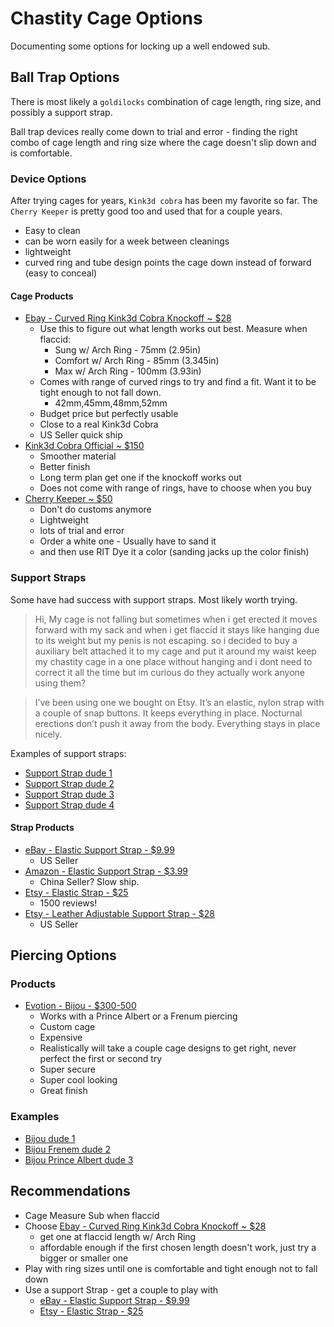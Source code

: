 # Chastity Cage Options

Documenting some options for locking up a well endowed sub.

## Ball Trap Options

There is most likely a `goldilocks` combination of cage length, ring size, and possibly a support strap.

Ball trap devices really come down to trial and error - finding the right combo of cage length and ring size where the cage doesn't slip down and is comfortable.

### Device Options

After trying cages for years, `Kink3d cobra` has been my favorite so far. The `Cherry Keeper` is pretty good too and used that for a couple years.

* Easy to clean
* can be worn easily for a week between cleanings
* lightweight
* curved ring and tube design points the cage down instead of forward (easy to conceal)

#### Cage Products

* [Ebay - Curved Ring Kink3d Cobra Knockoff ~ $28](https://www.ebay.com/itm/174816631721?hash=item28b3e21ba9:g:huIAAOSwIcFg1x6l)
   * Use this to figure out what length works out best. Measure when flaccid:
      * Sung w/ Arch Ring - 75mm (2.95in)
      * Comfort w/ Arch Ring - 85mm (3.345in)
      * Max w/ Arch Ring - 100mm (3.93in)
   * Comes with range of curved rings to try and find a fit. Want it to be tight enough to not fall down.
      * 42mm,45mm,48mm,52mm
   * Budget price but perfectly usable
   * Close to a real Kink3d Cobra
   * US Seller quick ship
* [Kink3d Cobra Official ~ $150](https://kink3d.com/)
   * Smoother material
   * Better finish
   * Long term plan get one if the knockoff works out
   * Does not come with range of rings, have to choose when you buy
* [Cherry Keeper ~ $50](https://www.shapeways.com/shops/josielynn-s-body-jewellery?section=Cherry+Keeper+Customs&s=0)
  * Don't do customs anymore
  * Lightweight
  * lots of trial and error
  * Order a white one - Usually have to sand it
  * and then use RIT Dye it a color (sanding jacks up the color finish)

### Support Straps

Some have had success with support straps. Most likely worth trying.

> Hi, My cage is not falling but sometimes when i get erected it moves forward with my sack and when i get flaccid it stays like hanging due to its weight but my penis is not escaping.
> so i decided to buy a auxiliary belt attached it to my cage and put it around my waist keep my chastity cage in a one place without hanging and i dont need to correct it all the time but im curious do they actually work anyone using them?

> I’ve been using one we bought on Etsy. It’s an elastic, nylon strap with a couple of snap buttons. It keeps everything in place. Nocturnal erections don’t push it away from the body. Everything stays in place nicely. 

Examples of support straps:

* [Support Strap dude 1](https://www.reddit.com/r/chastity/comments/tcjzt9/loving_the_new_elastic_support_strap/)
* [Support Strap dude 2](https://i.redd.it/fwzl2ii0eyq71.jpg)
* [Support Strap dude 3](https://i.redd.it/p7y6to2c9w881.jpg)
* [Support Strap dude 4](https://i.redd.it/3g2qayiizcp71.jpg)

#### Strap Products

* [eBay - Elastic Support Strap - $9.99 ](https://www.ebay.com/itm/384743380861?hash=item59947e177d:g:NF8AAOSwUK5iB2A~)
   * US Seller
* [Amazon - Elastic Support Strap - $3.99](https://www.amazon.com/dp/B099HSLLXM/?coliid=I2TAWNFK8R1ZJS&colid=27PG0OALL6PIU&psc=1&ref_=lv_cv_lig_dp_it)
   * China Seller? Slow ship.
* [Etsy - Elastic Strap - $25](https://www.etsy.com/listing/1033740478/3pcs-chastity-cock-cage-fall-prevention?click_key=38186cb4d7001f2bede19b179d51378798702ebf%3A1033740478&click_sum=47e1ce5d&ga_order=most_relevant&ga_search_type=all&ga_view_type=gallery&ga_search_query=elastic+chastity+strap&ref=sr_gallery-1-2&organic_search_click=1&frs=1&pop=1&variation0=2130229103&variation1=2327467143)
   * 1500 reviews!
* [Etsy - Leather Adjustable Support Strap - $28](https://www.etsy.com/listing/1077424334/male-cock-cage-accessoriesprevent?click_key=0a761e9f96b4e14927f0980975fe6d168d537ef6%3A1077424334&click_sum=1d53ab5f&ref=hp_rv-3&frs=1)
   * US Seller

## Piercing Options

### Products

* [Evotion - Bijou - $300-500](https://www.evotionwearables.com/custom-shop/evotion-cage-bijou)
   * Works with a Prince Albert or a Frenum piercing 
   * Custom cage
   * Expensive
   * Realistically will take a couple cage designs to get right, never perfect the first or second try
   * Super secure
   * Super cool looking
   * Great finish
   
   
### Examples

* [Bijou dude 1](https://i.redd.it/7jxpu22xg8s81.jpg)
* [Bijou Frenem dude 2](https://imgur.com/AdFcCnS)
* [Bijou Prince Albert dude 3](https://i.redd.it/c5wnls9afqn41.jpg)


## Recommendations

* Cage Measure Sub when flaccid
* Choose [Ebay - Curved Ring Kink3d Cobra Knockoff ~ $28](https://www.ebay.com/itm/174816631721?hash=item28b3e21ba9:g:huIAAOSwIcFg1x6l)
   * get one at flaccid length w/ Arch Ring
   * affordable enough if the first chosen length doesn't work, just try a bigger or smaller one
* Play with ring sizes until one is comfortable and tight enough not to fall down
* Use a support Strap - get a couple to play with
   * [eBay - Elastic Support Strap - $9.99 ](https://www.ebay.com/itm/384743380861?hash=item59947e177d:g:NF8AAOSwUK5iB2A~)
   * [Etsy - Elastic Strap - $25](https://www.etsy.com/listing/1033740478/3pcs-chastity-cock-cage-fall-prevention?click_key=38186cb4d7001f2bede19b179d51378798702ebf%3A1033740478&click_sum=47e1ce5d&ga_order=most_relevant&ga_search_type=all&ga_view_type=gallery&ga_search_query=elastic+chastity+strap&ref=sr_gallery-1-2&organic_search_click=1&frs=1&pop=1&variation0=2130229103&variation1=2327467143)
